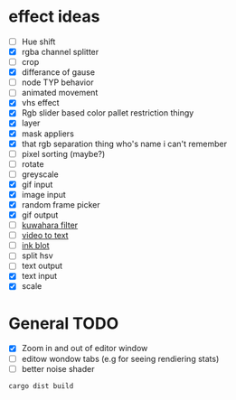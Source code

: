 # effect ideas

- [ ]  Hue shift
- [X]  rgba channel splitter
- [ ]  crop
- [X]  differance of gause
- [ ]  node TYP behavior
- [ ]  animated movement
- [X]  vhs effect
- [X]  Rgb slider based color pallet restriction thingy
- [X]  layer
- [X]  mask appliers
- [X]  that rgb separation thing who's name i can't remember
- [ ]  pixel sorting (maybe?)
- [ ]  rotate
- [ ]  greyscale
- [X]  gif input
- [X]  image input
- [X]  random frame picker
- [X]  gif output
- [ ]  [kuwahara filter](https://youtu.be/LDhN-JK3U9g?si=7YaGe_BvN_acuJSx)
- [ ]  [video to text](https://youtu.be/gg40RWiaHRY?si=mx2N1iIbF49yPuvU)
- [ ]  [ink blot](https://youtu.be/E9-LRRDVmo8?si=XZAbp1_e6eysUcNe)
- [ ]  split hsv
- [ ]  text output
- [X]  text input
- [X]  scale

# General TODO

* [X]  Zoom in and out of editor window
* [ ]  editow wondow tabs (e.g for seeing rendiering stats)
* [ ]  better noise shader

`cargo dist build`

